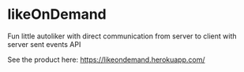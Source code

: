 # likeOnDemand

Fun little autoliker with direct communication from server to client with server sent events API

See the product here:
https://likeondemand.herokuapp.com/

